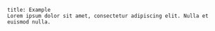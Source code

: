 ```ad-example
title: Example
Lorem ipsum dolor sit amet, consectetur adipiscing elit. Nulla et euismod nulla.
```